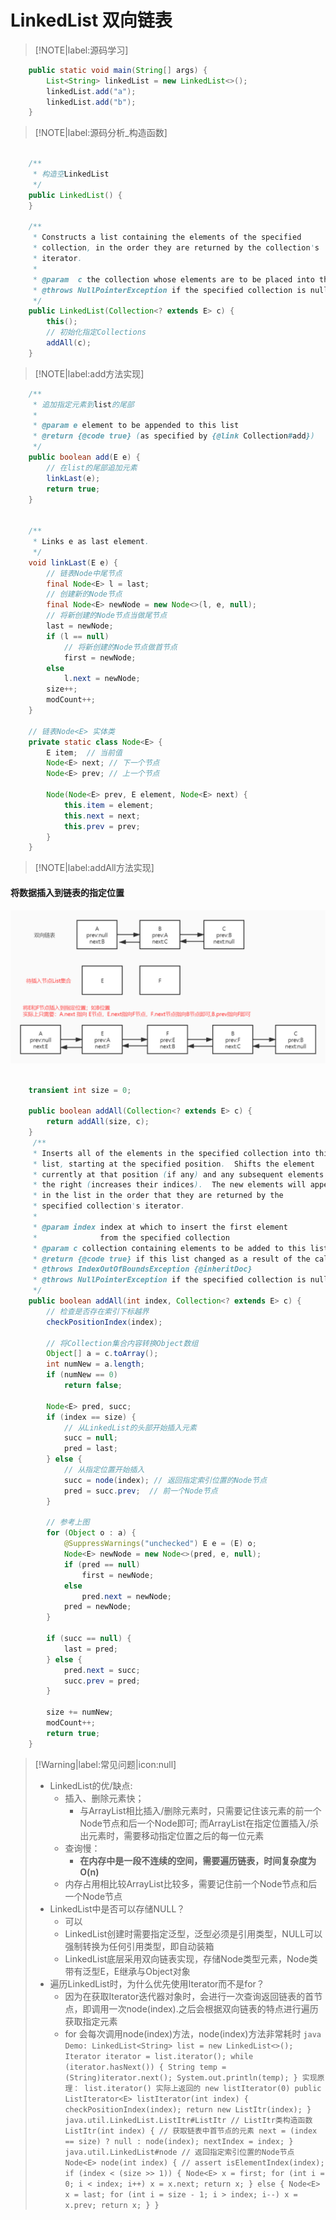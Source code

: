 # LinkedList 双向链表

> [!NOTE|label:源码学习]
```java
    public static void main(String[] args) {
        List<String> linkedList = new LinkedList<>();
        linkedList.add("a");
        linkedList.add("b");
    }
```
>[!NOTE|label:源码分析_构造函数]
```java

    /**
     * 构造空LinkedList
     */
    public LinkedList() {
    }

    /**
     * Constructs a list containing the elements of the specified
     * collection, in the order they are returned by the collection's
     * iterator.
     *
     * @param  c the collection whose elements are to be placed into this list
     * @throws NullPointerException if the specified collection is null
     */
    public LinkedList(Collection<? extends E> c) {
        this();
        // 初始化指定Collections
        addAll(c);
    }

```

> [!NOTE|label:add方法实现]
```java
    /**
     * 追加指定元素到list的尾部
     *
     * @param e element to be appended to this list
     * @return {@code true} (as specified by {@link Collection#add})
     */
    public boolean add(E e) {
        // 在list的尾部追加元素
        linkLast(e);
        return true;
    }


    /**
     * Links e as last element.
     */
    void linkLast(E e) {
        // 链表Node中尾节点
        final Node<E> l = last;
        // 创建新的Node节点
        final Node<E> newNode = new Node<>(l, e, null);
        // 将新创建的Node节点当做尾节点
        last = newNode;
        if (l == null)
            // 将新创建的Node节点做首节点
            first = newNode;
        else
            l.next = newNode;
        size++;
        modCount++;
    }

    // 链表Node<E> 实体类
    private static class Node<E> {
        E item;  // 当前值
        Node<E> next; // 下一个节点
        Node<E> prev; // 上一个节点

        Node(Node<E> prev, E element, Node<E> next) {
            this.item = element;
            this.next = next;
            this.prev = prev;
        }
    }
```

> [!NOTE|label:addAll方法实现]

#### 将数据插入到链表的指定位置
![集合中元素插入到链表](../Image/LinkedList/LinkedList_addAll.jpg)
```java

    transient int size = 0;

    public boolean addAll(Collection<? extends E> c) {
        return addAll(size, c);
    }
     /**
     * Inserts all of the elements in the specified collection into this
     * list, starting at the specified position.  Shifts the element
     * currently at that position (if any) and any subsequent elements to
     * the right (increases their indices).  The new elements will appear
     * in the list in the order that they are returned by the
     * specified collection's iterator.
     *
     * @param index index at which to insert the first element
     *              from the specified collection
     * @param c collection containing elements to be added to this list
     * @return {@code true} if this list changed as a result of the call
     * @throws IndexOutOfBoundsException {@inheritDoc}
     * @throws NullPointerException if the specified collection is null
     */
    public boolean addAll(int index, Collection<? extends E> c) {
        // 检查是否存在索引下标越界
        checkPositionIndex(index);

        // 将Collection集合内容转换Object数组
        Object[] a = c.toArray();
        int numNew = a.length;
        if (numNew == 0)
            return false;

        Node<E> pred, succ;
        if (index == size) {
            // 从LinkedList的头部开始插入元素
            succ = null;
            pred = last;
        } else {
            // 从指定位置开始插入
            succ = node(index); // 返回指定索引位置的Node节点
            pred = succ.prev;  // 前一个Node节点
        }

        // 参考上图
        for (Object o : a) {
            @SuppressWarnings("unchecked") E e = (E) o;
            Node<E> newNode = new Node<>(pred, e, null);
            if (pred == null)
                first = newNode;
            else
                pred.next = newNode;
            pred = newNode;
        }

        if (succ == null) {
            last = pred;
        } else {
            pred.next = succ;
            succ.prev = pred;
        }

        size += numNew;
        modCount++;
        return true;
    }
```
> [!Warning|label:常见问题|icon:null]
> + LinkedList的优/缺点: 
>   - 插入、删除元素快；
>       - 与ArrayList相比插入/删除元素时，只需要记住该元素的前一个Node节点和后一个Node即可;
而ArrayList在指定位置插入/杀出元素时，需要移动指定位置之后的每一位元素
>   - 查询慢：
>       - **在内存中是一段不连续的空间，需要遍历链表，时间复杂度为O(n)**
>   - 内存占用相比较ArrayList比较多，需要记住前一个Node节点和后一个Node节点
> + LinkedList中是否可以存储NULL？
>   - 可以
>   - LinkedList创建时需要指定泛型，泛型必须是引用类型，NULL可以强制转换为任何引用类型，即自动装箱
>   - LinkedList底层采用双向链表实现，存储Node类型元素，Node类带有泛型E，E继承与Object对象
> + 遍历LinkedList时，为什么优先使用Iterator而不是for？
>   - 因为在获取Iterator迭代器对象时，会进行一次查询返回链表的首节点，即调用一次node(index).之后会根据双向链表的特点进行遍历获取指定元素
>   - for 会每次调用node(index)方法，node(index)方法非常耗时
    ```java
    Demo:
    LinkedList<String> list = new LinkedList<>();
    Iterator iterator = list.iterator();
    while (iterator.hasNext()) {
        String temp = (String)iterator.next();
        System.out.println(temp);
    }
    实现原理：
    list.iterator() 实际上返回的 new listIterator(0)
    public ListIterator<E> listIterator(int index) {
        checkPositionIndex(index);
        return new ListItr(index);
    }
    java.util.LinkedList.ListItr#ListItr
    // ListItr类构造函数
    ListItr(int index) {
        // 获取链表中首节点的元素
        next = (index == size) ? null : node(index);
        nextIndex = index;
    }
    java.util.LinkedList#node
    // 返回指定索引位置的Node节点
    Node<E> node(int index) {
        // assert isElementIndex(index);
        if (index < (size >> 1)) {
            Node<E> x = first;
            for (int i = 0; i < index; i++)
                x = x.next;
            return x;
        } else {
            Node<E> x = last;
            for (int i = size - 1; i > index; i--)
                x = x.prev;
            return x;
        }
    }
    ```
